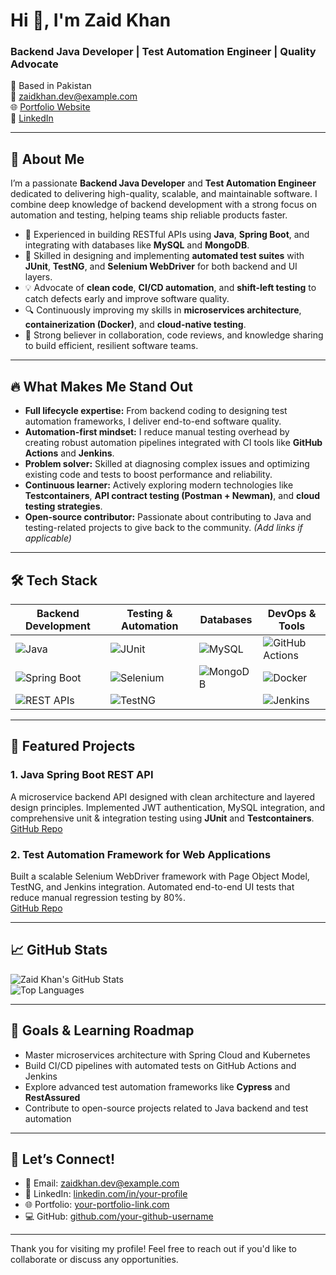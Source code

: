 # Hi 👋, I'm Zaid Khan

### Backend Java Developer | Test Automation Engineer | Quality Advocate

📍 Based in Pakistan  
📧 zaidkhan.dev@example.com  
🌐 [Portfolio Website](https://your-portfolio-link.com)  
🔗 [LinkedIn](https://linkedin.com/in/your-profile)  

---

## 🚀 About Me

I’m a passionate **Backend Java Developer** and **Test Automation Engineer** dedicated to delivering high-quality, scalable, and maintainable software. I combine deep knowledge of backend development with a strong focus on automation and testing, helping teams ship reliable products faster.

- 🎯 Experienced in building RESTful APIs using **Java**, **Spring Boot**, and integrating with databases like **MySQL** and **MongoDB**.  
- 🧪 Skilled in designing and implementing **automated test suites** with **JUnit**, **TestNG**, and **Selenium WebDriver** for both backend and UI layers.  
- 💡 Advocate of **clean code**, **CI/CD automation**, and **shift-left testing** to catch defects early and improve software quality.  
- 🔍 Continuously improving my skills in **microservices architecture**, **containerization (Docker)**, and **cloud-native testing**.  
- 🤝 Strong believer in collaboration, code reviews, and knowledge sharing to build efficient, resilient software teams.  

---

## 🔥 What Makes Me Stand Out

- **Full lifecycle expertise:** From backend coding to designing test automation frameworks, I deliver end-to-end software quality.  
- **Automation-first mindset:** I reduce manual testing overhead by creating robust automation pipelines integrated with CI tools like **GitHub Actions** and **Jenkins**.  
- **Problem solver:** Skilled at diagnosing complex issues and optimizing existing code and tests to boost performance and reliability.  
- **Continuous learner:** Actively exploring modern technologies like **Testcontainers**, **API contract testing (Postman + Newman)**, and **cloud testing strategies**.  
- **Open-source contributor:** Passionate about contributing to Java and testing-related projects to give back to the community. *(Add links if applicable)*  

---

## 🛠️ Tech Stack

| Backend Development  | Testing & Automation       | Databases       | DevOps & Tools          |
|---------------------|----------------------------|-----------------|------------------------|
| ![Java](https://img.shields.io/badge/Java-ED8B00?style=for-the-badge&logo=java&logoColor=white) | ![JUnit](https://img.shields.io/badge/JUnit-25A162?style=for-the-badge&logo=junit5&logoColor=white) | ![MySQL](https://img.shields.io/badge/MySQL-00758F?style=for-the-badge&logo=mysql&logoColor=white) | ![GitHub Actions](https://img.shields.io/badge/GitHub_Actions-2088FF?style=for-the-badge&logo=github-actions&logoColor=white) |
| ![Spring Boot](https://img.shields.io/badge/Spring%20Boot-6DB33F?style=for-the-badge&logo=spring-boot&logoColor=white) | ![Selenium](https://img.shields.io/badge/Selenium-43B02A?style=for-the-badge&logo=selenium&logoColor=white) | ![MongoDB](https://img.shields.io/badge/MongoDB-4EA94B?style=for-the-badge&logo=mongodb&logoColor=white) | ![Docker](https://img.shields.io/badge/Docker-2496ED?style=for-the-badge&logo=docker&logoColor=white) |
| ![REST APIs](https://img.shields.io/badge/REST_API-0099CC?style=for-the-badge) | ![TestNG](https://img.shields.io/badge/TestNG-FF0000?style=for-the-badge) |                 | ![Jenkins](https://img.shields.io/badge/Jenkins-D24939?style=for-the-badge&logo=jenkins&logoColor=white) |

---

## 📂 Featured Projects

### 1. **Java Spring Boot REST API**  
A microservice backend API designed with clean architecture and layered design principles. Implemented JWT authentication, MySQL integration, and comprehensive unit & integration testing using **JUnit** and **Testcontainers**.  
[GitHub Repo](https://github.com/your-github-username/project1)

### 2. **Test Automation Framework for Web Applications**  
Built a scalable Selenium WebDriver framework with Page Object Model, TestNG, and Jenkins integration. Automated end-to-end UI tests that reduce manual regression testing by 80%.  
[GitHub Repo](https://github.com/your-github-username/test-automation-framework)

---

## 📈 GitHub Stats

![Zaid Khan's GitHub Stats](https://github-readme-stats.vercel.app/api?username=your-github-username&show_icons=true&theme=radical)  
![Top Languages](https://github-readme-stats.vercel.app/api/top-langs/?username=your-github-username&layout=compact&theme=radical)

---

## 🎯 Goals & Learning Roadmap

- Master microservices architecture with Spring Cloud and Kubernetes  
- Build CI/CD pipelines with automated tests on GitHub Actions and Jenkins  
- Explore advanced test automation frameworks like **Cypress** and **RestAssured**  
- Contribute to open-source projects related to Java backend and test automation  

---

## 🤝 Let’s Connect!

- 📧 Email: zaidkhan.dev@example.com  
- 🔗 LinkedIn: [linkedin.com/in/your-profile](https://linkedin.com/in/your-profile)  
- 🌐 Portfolio: [your-portfolio-link.com](https://your-portfolio-link.com)  
- 💻 GitHub: [github.com/your-github-username](https://github.com/your-github-username)  

---

Thank you for visiting my profile! Feel free to reach out if you'd like to collaborate or discuss any opportunities.

